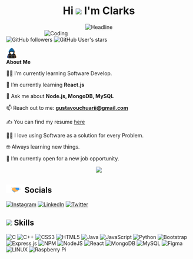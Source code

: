 <h1 align="center">Hi <img src="https://media.giphy.com/media/hvRJCLFzcasrR4ia7z/giphy.gif" width="35"> I'm Clarks</h1>
 
<div align=center>
        <img src="https://readme-typing-svg.herokuapp.com?color=%236FDA44&size=32&center=true&vCenter=true&width=600&height=50&lines=Web+Developer;Computer+Science+Student;Freelancer;Open-Source+Enthusiast" alt="Headline" />
    </div>  

<img align="right" alt="Coding" width="400" src="https://github.com/7oSkaaa/7oSkaaa/blob/main/Images/Right_Side.gif?raw=true">

![GitHub followers](https://img.shields.io/github/followers/arjuncvinod?style=social) ![GitHub User's stars](https://img.shields.io/github/stars/arjuncvinod?style=social)<img src="https://komarev.com/ghpvc/?username=arjuncvinod" alt="" />

<picture><img src="https://github.com/0xAbdulKhalid/0xAbdulKhalid/raw/main/assets/mdImages/about_me.gif" width = 30px align="center"></picture> <br> **About Me**
 
 🧑‍🎓 I’m currently learning Software Develop.
 
 🌱 I’m currently learning **React.js**
 
 💬 Ask me about **Node.js, MongoDB, MySQL**

 📫 Reach out to me: **[gustavouchuarii@gmail.com](gustavouchuari@gmail.com)**

 ✍ You can find my resume [here](https://drive.google.com/file/d/15w2VDymg8mihvKhIA0FV8ctcgNjwwUWE/view?usp=sharing)
 
🧑‍💻 I love using Software as a solution for every Problem.

🤓 Always learning new things.

🤔 I’m currently open for a new job opportunity.

 <p  align="center">
<img src="https://user-images.githubusercontent.com/73097560/115834477-dbab4500-a447-11eb-908a-139a6edaec5c.gif">             
<br>

## <img src="https://github.com/0xAbdulKhalid/0xAbdulKhalid/raw/main/assets/mdImages/handshake.gif" width=50px>Socials
[![Instagram](https://img.shields.io/badge/Instagram-%23E4405F.svg?logo=Instagram&logoColor=white)](https://www.instagram.com/pablo_gustavo1223/) 
[![LinkedIn](https://img.shields.io/badge/LinkedIn-%230077B5.svg?logo=linkedin&logoColor=white)](https://www.linkedin.com/in/pablo-uchuari-b25242197/) 
[![Twitter](https://img.shields.io/badge/Twitter-%231DA1F2.svg?logo=Twitter&logoColor=white)](https://twitter.com/Clarks112) 



## <img src="https://media2.giphy.com/media/QssGEmpkyEOhBCb7e1/giphy.gif?cid=ecf05e47a0n3gi1bfqntqmob8g9aid1oyj2wr3ds3mg700bl&rid=giphy.gif" width ="25"> <b>  Skills</b> 
![C](https://img.shields.io/badge/c-%2300599C.svg?style=flat&logo=c&logoColor=white) 
![C++](https://img.shields.io/badge/c++-%2300599C.svg?style=flat&logo=c%2B%2B&logoColor=white) 
![CSS3](https://img.shields.io/badge/css3-%231572B6.svg?style=flat&logo=css3&logoColor=white) 
![HTML5](https://img.shields.io/badge/html5-%23E34F26.svg?style=flat&logo=html5&logoColor=white) 
![Java](https://img.shields.io/badge/java-%23ED8B00.svg?style=flat&logo=java&logoColor=white) 
![JavaScript](https://img.shields.io/badge/javascript-%23323330.svg?style=flat&logo=javascript&logoColor=%23F7DF1E) 
![Python](https://img.shields.io/badge/python-3670A0?style=flat&logo=python&logoColor=ffdd54) 
![Bootstrap](https://img.shields.io/badge/bootstrap-%23563D7C.svg?style=flat&logo=bootstrap&logoColor=white) 
![Express.js](https://img.shields.io/badge/express.js-%23404d59.svg?style=flat&logo=express&logoColor=%2361DAFB) 
![NPM](https://img.shields.io/badge/NPM-%23000000.svg?style=flat&logo=npm&logoColor=white) 
![NodeJS](https://img.shields.io/badge/node.js-6DA55F?style=flat&logo=node.js&logoColor=white) 
![React](https://img.shields.io/badge/react-%2320232a.svg?style=flat&logo=react&logoColor=%2361DAFB)
![MongoDB](https://img.shields.io/badge/MongoDB-%234ea94b.svg?style=flat&logo=mongodb&logoColor=white) 
![MySQL](https://img.shields.io/badge/mysql-%2300f.svg?style=flat&logo=mysql&logoColor=white) 
![Figma](https://img.shields.io/badge/figma-%23F24E1E.svg?style=flat&logo=figma&logoColor=white) 
![LINUX](https://img.shields.io/badge/Linux-FCC624?style=flat&logo=linux&logoColor=black) 
![Raspberry Pi](https://img.shields.io/badge/-RaspberryPi-C51A4A?style=flat&logo=Raspberry-Pi)
